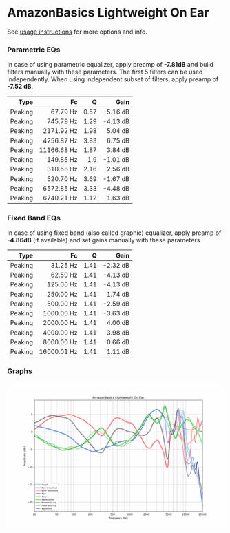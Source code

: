 # AmazonBasics Lightweight On Ear
See [usage instructions](https://github.com/jaakkopasanen/AutoEq#usage) for more options and info.

### Parametric EQs
In case of using parametric equalizer, apply preamp of **-7.81dB** and build filters manually
with these parameters. The first 5 filters can be used independently.
When using independent subset of filters, apply preamp of **-7.52 dB**.

| Type    | Fc          |    Q | Gain     |
|--------:|------------:|-----:|---------:|
| Peaking | 67.79 Hz    | 0.57 | -5.16 dB |
| Peaking | 745.79 Hz   | 1.29 | -4.13 dB |
| Peaking | 2171.92 Hz  | 1.98 | 5.04 dB  |
| Peaking | 4256.87 Hz  | 3.83 | 6.75 dB  |
| Peaking | 11166.68 Hz | 1.87 | 3.84 dB  |
| Peaking | 149.85 Hz   | 1.9  | -1.01 dB |
| Peaking | 310.58 Hz   | 2.16 | 2.56 dB  |
| Peaking | 520.70 Hz   | 3.69 | -1.67 dB |
| Peaking | 6572.85 Hz  | 3.33 | -4.48 dB |
| Peaking | 6740.21 Hz  | 1.12 | 1.63 dB  |

### Fixed Band EQs
In case of using fixed band (also called graphic) equalizer, apply preamp of **-4.86dB**
(if available) and set gains manually with these parameters.

| Type    | Fc          |    Q | Gain     |
|--------:|------------:|-----:|---------:|
| Peaking | 31.25 Hz    | 1.41 | -2.32 dB |
| Peaking | 62.50 Hz    | 1.41 | -4.13 dB |
| Peaking | 125.00 Hz   | 1.41 | -4.13 dB |
| Peaking | 250.00 Hz   | 1.41 | 1.74 dB  |
| Peaking | 500.00 Hz   | 1.41 | -2.59 dB |
| Peaking | 1000.00 Hz  | 1.41 | -3.63 dB |
| Peaking | 2000.00 Hz  | 1.41 | 4.00 dB  |
| Peaking | 4000.00 Hz  | 1.41 | 3.98 dB  |
| Peaking | 8000.00 Hz  | 1.41 | 0.66 dB  |
| Peaking | 16000.01 Hz | 1.41 | 1.11 dB  |

### Graphs
![](./AmazonBasics%20Lightweight%20On%20Ear.png)